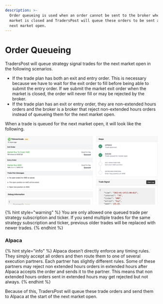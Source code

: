 ```yaml
---
description: >-
  Order queueing is used when an order cannot be sent to the broker when the
  market is closed and TradersPost will queue these orders to be sent at the
  next market open.
---
```


# Order Queueing

TradersPost will queue strategy signal trades for the next market open in the following scenarios.

* If the trade plan has both an exit and entry order. This is necessary because we have to wait for the exit order to fill before being able to submit the entry order. If we submit the market exit order when the market is closed, the order will never fill or may be rejected by the broker.
* If the trade plan has an exit or entry order, they are non-extended hours orders and the broker is a broker that reject non-extended hours orders instead of queueing them for the next market open.

When a trade is queued for the next market open, it will look like the following.

![Queued trade for the next market open.](<../.gitbook/assets/Trade Queueing.png>)

{% hint style="warning" %}
You are only allowed one queued trade per strategy subscription and ticker. If you send multiple trades for the same strategy subscription and ticker, previous older trades will be replaced with newer trades.
{% endhint %}

### Alpaca

{% hint style="info" %}
Alpaca doesn’t directly enforce any timing rules. They simply accept all orders and then route them to one of several execution partners. Each partner has slightly different rules. Some of these partners may reject non extended hours orders in extended hours after Alpaca accepts the order and sends it to the partner. This means that non extended hours orders sent in extended hours may get rejected but not always.
{% endhint %}

Because of this, TradersPost will queue these trade orders and send them to Alpaca at the start of the next market open.
